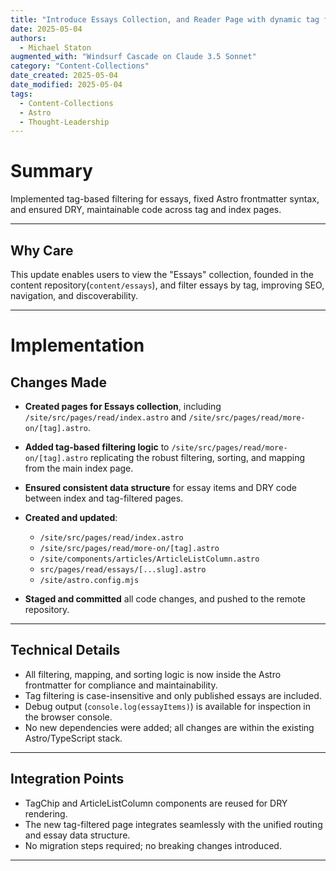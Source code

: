 ```yaml
---
title: "Introduce Essays Collection, and Reader Page with dynamic tag filtering"
date: 2025-05-04
authors:
  - Michael Staton
augmented_with: "Windsurf Cascade on Claude 3.5 Sonnet"
category: "Content-Collections"
date_created: 2025-05-04
date_modified: 2025-05-04
tags:
  - Content-Collections
  - Astro
  - Thought-Leadership
---
```


# Summary
Implemented tag-based filtering for essays, fixed Astro frontmatter syntax, and ensured DRY, maintainable code across tag and index pages.

***

## Why Care
This update enables users to view the "Essays" collection, founded in the content repository(`content/essays`), and filter essays by tag, improving SEO, navigation, and discoverability. 

***

# Implementation

## Changes Made
- **Created pages for Essays collection**, including `/site/src/pages/read/index.astro` and `/site/src/pages/read/more-on/[tag].astro`.
- **Added tag-based filtering logic** to `/site/src/pages/read/more-on/[tag].astro` replicating the robust filtering, sorting, and mapping from the main index page.

- **Ensured consistent data structure** for essay items and DRY code between index and tag-filtered pages.
- **Created and updated**:
    - `/site/src/pages/read/index.astro`
    - `/site/src/pages/read/more-on/[tag].astro`
    - `/site/components/articles/ArticleListColumn.astro`
    - `src/pages/read/essays/[...slug].astro`
    - `/site/astro.config.mjs`
- **Staged and committed** all code changes, and pushed to the remote repository.

***

## Technical Details
- All filtering, mapping, and sorting logic is now inside the Astro frontmatter for compliance and maintainability.
- Tag filtering is case-insensitive and only published essays are included.
- Debug output (`console.log(essayItems)`) is available for inspection in the browser console.
- No new dependencies were added; all changes are within the existing Astro/TypeScript stack.

***

## Integration Points
- TagChip and ArticleListColumn components are reused for DRY rendering.
- The new tag-filtered page integrates seamlessly with the unified routing and essay data structure.
- No migration steps required; no breaking changes introduced.

***

